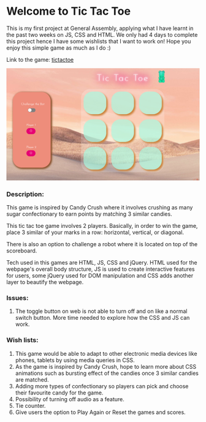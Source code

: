 # Welcome to Tic Tac Toe 

This is my first project at General Assembly, applying what I have learnt in the past two weeks on JS, CSS and HTML. We only had 4 days to complete this project hence I have some wishlists that I want to work on! Hope you enjoy this simple game as much as I do :)

Link to the game: [tictactoe](https://pippachoong.github.io/tic-tac-toe/)

![Pippa's Tic Tac Toe](/images/Tic_Tac_Toe.png)

### Description:
This game is inspired by Candy Crush where it involves crushing as many sugar confectionary to earn points by matching 3 similar candies. 

This tic tac toe game involves 2 players. Basically, in order to win the game, place 3 similar of your marks in a row: horizontal, vertical, or diagonal. 

There is also an option to challenge a robot where it is located on top of the scoreboard.

Tech used in this games are HTML, JS, CSS and jQuery. HTML used for the webpage's overall body structure, JS is used to create interactive features for users, some jQuery used for DOM manipulation and CSS adds another layer to beautify the webpage. 



### Issues:
1. The toggle button on web is not able to turn off and on like a normal switch button. More time needed to explore how the CSS and JS can work. 


### Wish lists:
1. This game would be able to adapt to other electronic media devices like phones, tablets by using media queries in CSS. 
2. As the game is inspired by Candy Crush, hope to learn more about CSS animations such as bursting effect of the candies once 3 similar candies are matched. 
3. Adding more types of confectionary so players can pick and choose their favourite candy for the game. 
4. Possibility of turning off audio as a feature. 
5. Tie counter. 
6. Give users the option to Play Again or Reset the games and scores.



    





    
